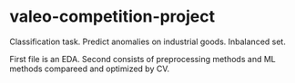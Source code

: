 # valeo-competition-project
Classification task. Predict anomalies on industrial goods. Inbalanced set.

First file is an EDA.
Second consists of preprocessing methods and ML methods compareed and optimized by CV.
